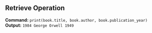 ## Retrieve Operation
**Command:** `print(book.title, book.author, book.publication_year)`
**Output:** `1984 George Orwell 1949`
